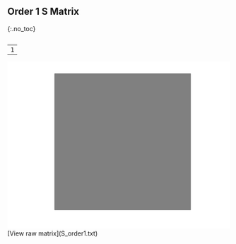 ## Order 1 S Matrix
{:.no_toc}

<div style="overflow-x:auto;">
  <table style="border-collapse: collapse; font-family: monospace;">
    <tbody>
<tr><td>1</td></tr>
    </tbody>
  </table>
</div>

<img src="S_order1.png" class="img-responsive" alt="">
[View raw matrix](S_order1.txt)
